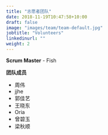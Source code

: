 ```yaml
---
title: "志愿者团队"
date: 2018-11-19T10:47:58+10:00
draft: false
image: "images/team/team-default.jpg"
jobtitle: "Volunteers"
linkedinurl: ""
weight: 2
---
```


**Scrum Master** - Fish

**团队成员**
- 周伟
- jjhe
- 郭佳艺
- 王晓东
- Oria
- 曾碧玉
- 梁秋顺